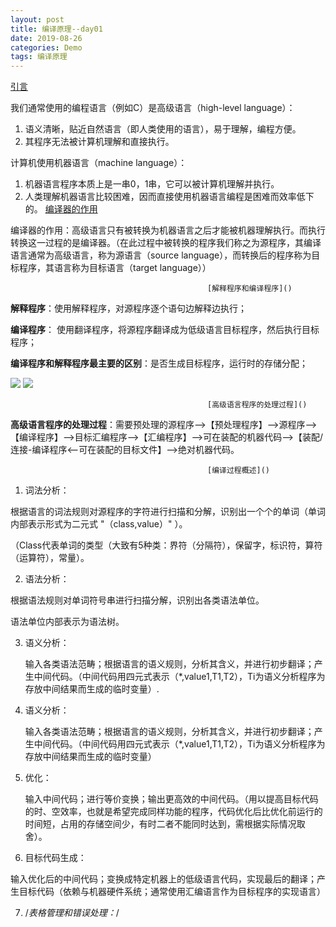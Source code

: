 ```yaml
---
layout: post
title: 编译原理--day01
date: 2019-08-26
categories: Demo
tags: 编译原理
---
```


[引言]()

我们通常使用的编程语言（例如C）是高级语言（high-level language）：

1.  语义清晰，贴近自然语言（即人类使用的语言），易于理解，编程方便。
2.  其程序无法被计算机理解和直接执行。

计算机使用机器语言（machine language）：

1.  机器语言程序本质上是一串0，1串，它可以被计算机理解并执行。
2.  人类理解机器语言比较困难，因而直接使用机器语言编程是困难而效率低下的。
												[编译器的作用]()

编译器的作用：高级语言只有被转换为机器语言之后才能被机器理解执行。而执行转换这一过程的是编译器。（在此过程中被转换的程序我们称之为源程序，其编译语言通常为高级语言，称为源语言（source language），而转换后的程序称为目标程序，其语言称为目标语言（target language））

												[解释程序和编译程序]()

**解释程序**：使用解释程序，对源程序逐个语句边解释边执行；

**编译程序**： 使用翻译程序，将源程序翻译成为低级语言目标程序，然后执行目标程序；

**编译程序和解释程序最主要的区别**：是否生成目标程序，运行时的存储分配；

![](编译程序-300x147.png) ![](解释程序-210x300.png)

												[高级语言程序的处理过程]()

**高级语言程序的处理过程**：需要预处理的源程序&#8211;>【预处理程序】&#8211;>源程序&#8211;>【编译程序】&#8211;>目标汇编程序&#8211;>【汇编程序】&#8211;>可在装配的机器代码&#8211;>【装配/连接-编译程序<&#8211;可在装配的目标文件】&#8211;>绝对机器代码。



												[编译过程概述]()

1.  词法分析：

根据语言的词法规则对源程序的字符进行扫描和分解，识别出一个个的单词（单词内部表示形式为二元式 "（class,value）" ）。

（Class代表单词的类型（大致有5种类：界符（分隔符），保留字，标识符，算符（运算符），常量）。

2.  语法分析：

根据语法规则对单词符号串进行扫描分解，识别出各类语法单位。

语法单位内部表示为语法树。

3.  语义分析：

       输入各类语法范畴；根据语言的语义规则，分析其含义，并进行初步翻译；产生中间代码。（中间代码用四元式表示（*,value1,T1,T2），Ti为语义分析程序为存放中间结果而生成的临时变量）.

4.  语义分析：

       输入各类语法范畴；根据语言的语义规则，分析其含义，并进行初步翻译；产生中间代码。（中间代码用四元式表示（*,value1,T1,T2），Ti为语义分析程序为存放中间结果而生成的临时变量）

5.  优化：

       输入中间代码；进行等价变换；输出更高效的中间代码。（用以提高目标代码的时、空效率，也就是希望完成同样功能的程序，代码优化后比优化前运行的时间短，占用的存储空间少，有时二者不能同时达到，需根据实际情况取舍）。

6.  目标代码生成：

输入优化后的中间代码；变换成特定机器上的低级语言代码，实现最后的翻译；产生目标代码（依赖与机器硬件系统；通常使用汇编语言作为目标程序的实现语言）

7.  /*表格管理和错误处理：*/